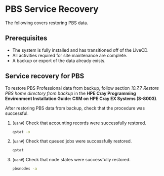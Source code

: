 # PBS Service Recovery

The following covers restoring PBS data.

## Prerequisites

- The system is fully installed and has transitioned off of the LiveCD.
- All activities required for site maintenance are complete.
- A backup or export of the data already exists.

## Service recovery for PBS

To restore PBS Professional data from backup, follow section
*10.7.7 Restore PBS home directory from backup* in the
**HPE Cray Programming Environment Installation Guide: CSM on HPE Cray EX Systems (S-8003)**.

After restoring PBS data from backup, check that the procedure was successful.

1. (`uan#`) Check that accounting records were successfully restored.

   ```bash
   qstat -x
   ```

1. (`uan#`) Check that queued jobs were successfully restored.

   ```bash
   qstat
   ```

1. (`uan#`) Check that node states were successfully restored.

   ```bash
   pbsnodes -a
   ```
